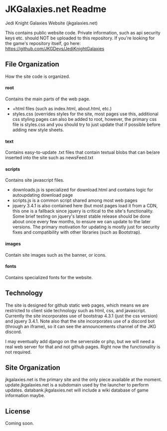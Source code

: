 # JKGalaxies.net Readme
Jedi Knight Galaxies Website (jkgalaxies.net)

This contains public website code.  Private information, such as api security keys etc. should NOT be uploaded to this repository.  If you're looking for the game's repository itself, go here: https://github.com/JKGDevs/JediKnightGalaxies

## File Organization ##
How the site code is organized.

#### root ####
Contains the main parts of the web page.  
* +html files (such as index.html, about.html, etc.)  
* styles.css (overrides styles for the site, most pages use this, additional css styling pages can also be added to root, however, the primary css file is styles.css and you should try to just update that if possible before adding new style sheets.

#### text ####
Contains easy-to-update .txt files that contain textual blobs that can be/are inserted into the site such as newsFeed.txt

#### scripts ####
Contains site javascript files.  
* downloads.js is specialized for download.html and contains logic for autoupdating download page  
* scripts.js is a common script shared among most web pages  
* jquery 3.4.1 is also contained here (but most pages load it from a CDN, this one is a fallback since jquery is critical to the site's functionality.  Some brief testing on jquery's latest stable release should be done about once every few months, to ensure we can update to the later versions.  The primary motivation for updating is mostly just for security fixes and compatibility with other libraries (such as Bootstrap).  

#### images ####
Contain site images such as the banner, or icons.

#### fonts ####
Contains specialized fonts for the website.


## Technology ##
The site is designed for github static web pages, which means we are restricted to client side technology such as html, css, and javascript.  Currently the site incorporates use of bootstrap 4.3.1 (just the css version) and jquery 3.4.1.  Note also that the site incorporates use of a discord bot (through an iframe), so it can see the announcements channel of the JKG discord.

I may eventually add django on the serverside or php, but we will need a real web server for that and not github pages.  Right now the functionality is not required.  

## Site Organization ##
jkgalaxies.net is the primary site and the only piece available at the moment.  update.jkgalaxies.net is a subdomain used by the launcher to perform updates.  databank.jkgalaxies.net will include a wiki database of game information maybe.

## License ##
Coming soon.


